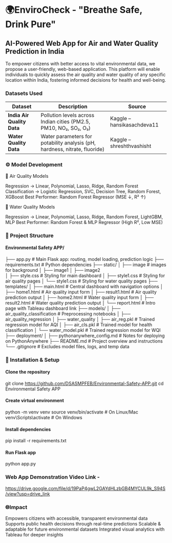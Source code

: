 # 🌍EnviroCheck - "Breathe Safe, Drink Pure"
## AI-Powered Web App for Air and Water Quality Prediction in India
To empower citizens with better access to vital environmental data, we propose a user-friendly, web-based application. This platform will enable individuals to quickly assess the air quality and water quality of any specific location within India, fostering informed decisions for health and well-being.

### Datasets Used
| Dataset                    | Description                                                                | Source                     |
| -------------------------- | -------------------------------------------------------------------------- | -------------------------- |
| **India Air Quality Data** | Pollution levels across Indian cities (PM2.5, PM10, NO₂, SO₂, O₃)          | Kaggle – hansikasachdeva11 |
| **Water Quality Data**     | Water parameters for potability analysis (pH, hardness, nitrate, fluoride) | Kaggle – shreshthvashisht  |

### ⚙️ Model Development
🔹 Air Quality Models

Regression → Linear, Polynomial, Lasso, Ridge, Random Forest
Classification → Logistic Regression, SVC, Decision Tree, Random Forest, XGBoost
Best Performer: Random Forest Regressor (MSE ↓, R² ↑)

🔹 Water Quality Models

Regression → Linear, Polynomial, Lasso, Ridge, Random Forest, LightGBM, MLP
Best Performer: Random Forest & MLP Regressor (High R², Low MSE)

### 📁 Project Structure
#### Environmental Safety APP/
├── app.py                      # Main Flask app: routing, model loading, prediction logic
├── requirements.txt            # Python dependencies
├── static/
│       ├── image               # images for background 
│       ├── image1
│       ├── image2  
│       ├── style.css           # Styling for main dashboard
│       ├── style1.css          # Styling for air quality pages
│       └── style1.css          # Styling for water quality pages
├── templates/
│   ├── main.html               # Central dashboard with navigation options
│   ├── home1.html              # Air quality input form
│   ├── result1.html            # Air quality prediction output
│   ├── home2.html              # Water quality input form
│   ├── result2.html            # Water quality prediction output
│   └── report.html             # Intro page with Tableau dashboard link
├── models/
│   ├── air_quality_classification # Preprocessing notebooks
│   ├── air_quality_regression
│   ├── water_quality
│   ├── air_reg.pkl             # Trained regression model for AQI
│   ├── air_cls.pkl             # Trained model for health classification
│   └── water_model.pkl         # Trained regression model for WQI
├── deployment/
│   ├── pythonanywhere_config.md # Notes for deploying on PythonAnywhere
├── README.md                   # Project overview and instructions
└── .gitignore                  # Excludes model files, logs, and temp data

### 🚀 Installation & Setup
#### Clone the repository
git clone https://github.com/DSASMPFEB/Environmental-Safety-APP.git
cd Environmental Safety APP

#### Create virtual environment
python -m venv venv
source venv/bin/activate   # On Linux/Mac
venv\Scripts\activate      # On Windows

#### Install dependencies
pip install -r requirements.txt

#### Run Flask app
python app.py

### Web App Demonstration Video Link -
https://drive.google.com/file/d/19PaP4gwL2GAYdHLzbGB4MYCUL9k_S94S/view?usp=drive_link

### 🌐Impact
Empowers citizens with accessible, transparent environmental data
Supports public health decisions through real-time predictions
Scalable & adaptable for future environmental datasets
Integrated visual analytics with Tableau for deeper insights
